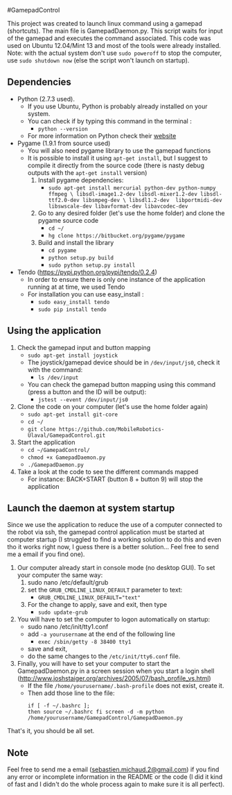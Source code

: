 #GamepadControl

This project was created to launch linux command using a gamepad (shortcuts). The main file is GamepadDaemon.py. This script waits for input of the gamepad and executes the command associated. This code was used on Ubuntu 12.04/Mint 13 and most of the tools were already installed. Note: with the actual system don't use ``sudo poweroff`` to stop the computer, use ``sudo shutdown now`` (else the script won't launch on startup). 


## Dependencies
- Python (2.7.3 used). 
    - If you use Ubuntu, Python is probably already installed on your system. 
    - You can check if by typing this command in the terminal : 
        - ``python --version``
    - For more information on Python check their [website](https://www.python.org/)
- Pygame (1.9.1 from source used)
    - You will also need pygame library to use the gamepad functions
    - It is possible to install it using ``apt-get install``, but I suggest to compile it directly from the source code (there is nasty debug outputs with the ``apt-get install`` version)
        1. Install pygame dependencies:
            - ``sudo apt-get install mercurial python-dev python-numpy ffmpeg \
            libsdl-image1.2-dev libsdl-mixer1.2-dev libsdl-ttf2.0-dev libsmpeg-dev \
            libsdl1.2-dev  libportmidi-dev libswscale-dev libavformat-dev libavcodec-dev``
        2. Go to any desired folder (let's use the home folder) and clone the pygame source code
            - ``cd ~/``
            - ``hg clone https://bitbucket.org/pygame/pygame``
        3. Build and install the library
            - ``cd pygame``
            - ``python setup.py build``
            - ``sudo python setup.py install``
- Tendo (https://pypi.python.org/pypi/tendo/0.2.4)
    - In order to ensure there is only one instance of the application running at at time, we used Tendo
    - For installation you can use easy_install :
        - ``sudo easy_install tendo``
        - ``sudo pip install tendo``

## Using the application
1. Check the gamepad input and button mapping
    - ``sudo apt-get install joystick``
    - The joystick/gamepad device should be in ``/dev/input/js0``, check it with the command: 
        - ``ls /dev/input``
    - You can check the gamepad button mapping using this command (press a button and the ID will be output):
        - ``jstest --event /dev/input/js0``
2. Clone the code on your computer (let's use the home folder again)
    - ``sudo apt-get install git-core``
    - ``cd ~/``
    - ``git clone https://github.com/MobileRobotics-Ulaval/GamepadControl.git``
3. Start the application
    - ``cd ~/GamepadControl/``
    - ``chmod +x GamepadDaemon.py``
    - ``./GamepadDaemon.py``
4. Take a look at the code to see the different commands mapped
    - For instance: BACK+START (button 8 + button 9) will stop the application

## Launch the daemon at system startup
Since we use the application to reduce the use of a computer connected to the robot via ssh, the gamepad control application must be started at computer startup (I struggled to find a working solution to do this and even tho it works right now, I guess there is a better solution... Feel free to send me a email if you find one).

1. Our computer already start in console mode (no desktop GUI). To set your computer the same way:
    1. sudo nano /etc/default/grub
    2. set the ``GRUB_CMDLINE_LINUX_DEFAULT`` parameter to text:
        - ``GRUB_CMDLINE_LINUX_DEFAULT="text"``
    3. For the change to apply, save and exit, then type
        - ``sudo update-grub``
2. You will have to set the computer to logon automatically on startup:
    - sudo nano /etc/init/tty1.conf
    - add ``-a yourusername`` at the end of the following line 
        - ``exec /sbin/getty -8 38400 tty1``
    - save and exit,
    - do the same changes to the ``/etc/init/tty6.conf`` file.
3. Finally, you will have to set your computer to start the GamepadDaemon.py in a screen session when you start a login shell (http://www.joshstaiger.org/archives/2005/07/bash_profile_vs.html)
    - If the file ``/home/yourusername/.bash-profile`` does not exist, create it.
    - Then add those line to the file: <pre><code>if [ -f ~/.bashrc ]; then
            source ~/.bashrc
    fi
    screen -d -m python /home/yourusername/GamepadControl/GamepadDaemon.py
    </pre></code>


That's it, you should be all set.

## Note
Feel free to send me a email (sebastien.michaud.2@gmail.com) if you find any error or incomplete information in the README or the code (I did it kind of fast and I didn't do the whole process again to make sure it is all perfect).
